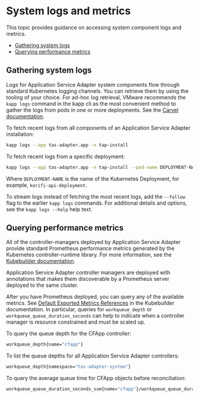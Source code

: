 # System logs and metrics

This topic provides guidance on accessing system component logs and metrics.

* [Gathering system logs](#system-logs)
* [Querying performance metrics](#metrics)

## <a id="system-logs"></a>Gathering system logs

Logs for Application Service Adapter system components flow through standard
Kubernetes logging channels. You can retrieve them by using the tooling of your
choice. For ad-hoc log retrieval, VMware recommends the `kapp logs` command in
the kapp cli as the most
convenient method to gather the logs from pods in one or more deployments. See the [Carvel documentation](https://carvel.dev/kapp/docs/latest/install/).

To fetch recent logs from all components of an Application Service Adapter installation:

```bash
kapp logs --app tas-adapter.app -n tap-install
```

To fetch recent logs from a specific deployment:

```bash
kapp logs --app tas-adapter.app -n tap-install --pod-name DEPLOYMENT-NAME%
```

Where `DEPLOYMENT-NAME` is the name of the Kubernetes Deployment, for example,
`korifi-api-deployment`.

To stream logs instead of fetching the most recent logs, add the `--follow` flag to the earlier `kapp logs` commands.
For additional details and options, see the `kapp logs --help` help text.

## <a id="metrics"></a>Querying performance metrics

All of the controller-managers deployed by Application Service Adapter
provide standard Prometheus performance
metrics generated
by the Kubernetes controller-runtime library. For more information, see the
[Kubebuilder documentation](https://book.kubebuilder.io/reference/metrics-reference.html).

Application Service Adapter controller managers are deployed with annotations
that makes them discoverable by a Prometheus server deployed to the same
cluster.

After you have Prometheus deployed, you can query any of the available
metrics. See [Default Exported Metrics
References](https://book.kubebuilder.io/reference/metrics-reference.html) in the
Kubebuilder documentation.
In particular, queries for `workqueue_depth` or `workqueue_queue_duration_seconds`
can help to indicate when a controller manager is resource constrained and must be scaled up.

To query the queue depth for the CFApp controller:

```bash
workqueue_depth{name="cfapp"}
```

To list the queue depths for all Application Service Adapter controllers:

```bash
workqueue_depth{namespace="tas-adapter-system"}
```

To query the average queue time for CFApp objects before reconciliation:

```bash
workqueue_queue_duration_seconds_sum{name="cfapp"}/workqueue_queue_duration_seconds_count
```

